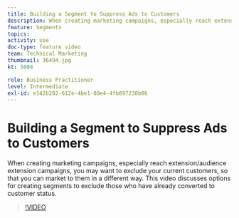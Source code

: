 ```yaml
---
title: Building a Segment to Suppress Ads to Customers
description: When creating marketing campaigns, especially reach extension/audience extension campaigns, you may want to exclude your current customers, so that you can market to them in a different way. This video discusses options for creating segments to exclude those who have already converted to customer status.
feature: Segments
topics: 
activity: use
doc-type: feature video
team: Technical Marketing
thumbnail: 36494.jpg
kt: 5804

role: Business Practitioner
level: Intermediate
exl-id: e142b202-612e-4be1-88e4-4fb897238b86
---
```

# Building a Segment to Suppress Ads to Customers

When creating marketing campaigns, especially reach extension/audience extension campaigns, you may want to exclude your current customers, so that you can market to them in a different way. This video discusses options for creating segments to exclude those who have already converted to customer status.

>[!VIDEO](https://video.tv.adobe.com/v/36494/?quality=12&learn=on)
